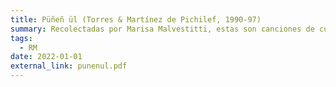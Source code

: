 ```yaml
---
title: Püñeñ ül (Torres & Martínez de Pichilef, 1990-97)
summary: Recolectadas por Marisa Malvestitti, estas son canciones de cuna cantadas por mujeres mapuche de dos zonas de *Puelmapu*.  
tags:
  - RM
date: 2022-01-01
external_link: punenul.pdf
---
```

